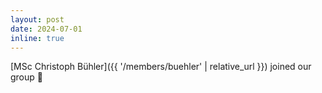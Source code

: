 ```yaml
---
layout: post
date: 2024-07-01
inline: true
---
```


[MSc Christoph Bühler]({{ '/members/buehler' | relative_url }}) joined our group 👋
